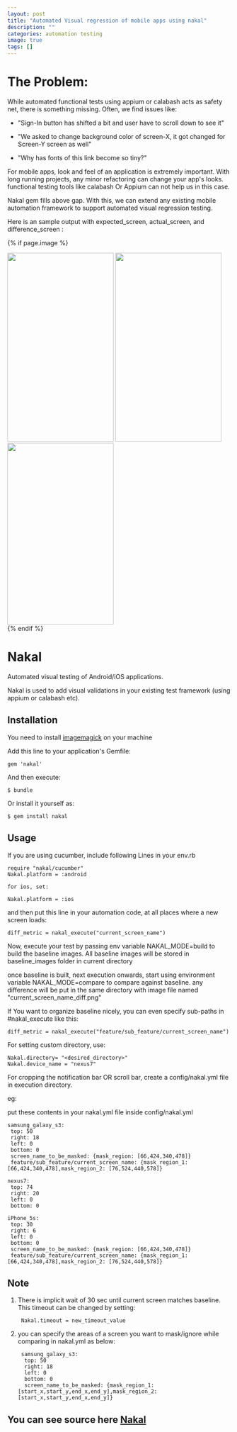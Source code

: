 ```yaml
---
layout: post
title: "Automated Visual regression of mobile apps using nakal"
description: ""
categories: automation testing
image: true
tags: []
---
```


# The Problem:

While automated functional tests using appium or calabash acts as safety net, there is something missing.
Often, we find issues like:

- "Sign-In button has shifted a bit and user have to scroll down to see it"

- "We asked to change background color of screen-X, it got changed for Screen-Y screen as well"

- "Why has fonts of this link become so tiny?"

For mobile apps, look and feel of an application is extremely important. With long running projects, any minor
refactoring can change your app's looks. functional testing tools like calabash Or Appium can not help us in this case.

Nakal gem fills above gap. With this, we can extend any existing mobile automation framework to support automated visual regression testing.

Here is an sample output with expected_screen, actual_screen, and difference_screen :



{% if page.image %}
<div class="post-img">
<img style="height:426px;width:240px" src=" {{site.baseurl}}/img/new_note.png"/>
<img style="height:426px;width:240px" src=" {{site.baseurl}}/img/new_note_current.png"/>
<img style="height:410px;width:240px" src=" {{site.baseurl}}/img/new_note_diff.png"/>
</div>
{% endif %}

# Nakal

Automated visual testing of Android/iOS applications.

Nakal is used to add visual validations in your existing test framework (using appium or calabash etc).

## Installation
You need to install [imagemagick](http://www.imagemagick.org/script/index.php) on your machine

Add this line to your application's Gemfile:

    gem 'nakal'

And then execute:

    $ bundle

Or install it yourself as:

    $ gem install nakal

## Usage

If you are using cucumber, include following Lines in your env.rb

	require "nakal/cucumber"
	Nakal.platform = :android

	for ios, set:

	Nakal.platform = :ios


and then put this line in your automation code, at all places where a new screen loads:

	diff_metric = nakal_execute("current_screen_name")

Now, execute your test by passing env variable NAKAL_MODE=build to build the baseline images. All baseline images will be stored in baseline_images folder in current directory

once baseline is built, next execution onwards, start using environment variable NAKAL_MODE=compare to compare against baseline.
any difference will be put in the same directory with image file named "current_screen_name_diff.png"

If You want to organize baseline nicely, you can even specify sub-paths in #nakal_execute like this:

	diff_metric = nakal_execute("feature/sub_feature/current_screen_name")

For setting custom directory, use:

	Nakal.directory= "<desired_directory>"
	Nakal.device_name = "nexus7"

For cropping the notification bar OR scroll bar, create a config/nakal.yml file in execution directory.

eg:

put these contents in your nakal.yml file inside config/nakal.yml

	samsung_galaxy_s3:
	 top: 50
	 right: 18
	 left: 0
	 bottom: 0
	 screen_name_to_be_masked: {mask_region: [66,424,340,478]}
	 feature/sub_feature/current_screen_name: {mask_region_1: [66,424,340,478],mask_region_2: [76,524,440,578]}

	nexus7:
	 top: 74
	 right: 20
	 left: 0
	 bottom: 0

	iPhone_5s:
	 top: 30
	 right: 6
	 left: 0
	 bottom: 0
	 screen_name_to_be_masked: {mask_region: [66,424,340,478]}
     feature/sub_feature/current_screen_name: {mask_region_1: [66,424,340,478],mask_region_2: [76,524,440,578]}

## Note
1. There is implicit wait of 30 sec until current screen matches baseline. This timeout can be changed by setting:

		Nakal.timeout = new_timeout_value


2. you can specify the areas of a screen you want to mask/ignore while comparing in nakal.yml as below:

		samsung_galaxy_s3:
		 top: 50
		 right: 18
		 left: 0
		 bottom: 0
		 screen_name_to_be_masked: {mask_region_1: [start_x,start_y,end_x,end_y],mask_region_2: [start_x,start_y,end_x,end_y]}


## You can see source here [Nakal](https://github.com/rajdeepv/nakal)